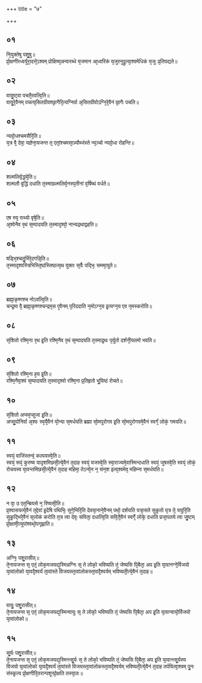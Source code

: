 +++
title = "७"

+++
## ०१
नि᳘युक्तेषु पशु᳘षु॥  
प्रो᳘क्षणीरध्वर्युरा᳘दत्ते᳘ऽश्वम् प्रोक्षिष्य᳘न्नन्वारब्धे य᳘जमान आ᳘ध्वरिकं य᳘जुरनुद्रुत्या᳘श्वमेधिकं य᳘जुः प्र᳘तिपद्यते॥  
## ०२
वायु᳘ष्ट्वा पचतै᳘रवत्वि᳘ति॥  
वायु᳘रे᳘वैनम् पचत्य᳘सितग्रीवश्छा᳘गैरि᳘त्यग्निर्वा अ᳘सितग्रीवोऽग्नि᳘रे᳘वैनं छा᳘गैः पचति॥  
## ०३
न्यग्रो᳘धश्चमसैरि᳘ति॥  
य᳘त्र वै᳘ देवा᳘ यज्ञेना᳘यजन्त त᳘ एतां᳘श्चमसा᳘न्न्यौब्जंस्ते न्य᳘ञ्चो न्यग्रो᳘धा रोहन्ति॥  
## ०४
शल्मलिर्वृद्ध्ये᳘ति॥  
शल्मलौ वृ᳘द्धिं दधाति त᳘स्माछल्मलिर्व᳘नस्प᳘तीनां व᳘र्षिष्थं वर्धते॥  
## ०५
एष स्य᳘ राथ्यो वृषे᳘ति॥  
अ᳘श्वेनैव र᳘थं स᳘म्पादयति त᳘स्माद᳘श्वो᳘ नान्यद्रथाद्वहति॥  
## ०६
षड्भि᳘श्चतु᳘र्भिरे᳘दगन्नि᳘ति॥  
त᳘स्माद᳘श्वस्त्रिभिस्ति᳘ष्ठंस्तिष्ठत्य᳘थ युक्तः स᳘र्वैः पद्भिः᳘ सममा᳘युते॥  
## ०७
ब्रह्मा᳘कृष्णश्च नोऽवत्वि᳘ति॥  
चन्द्र᳘मा वै᳘ ब्रह्मा᳘कृष्णश्चन्द्रम᳘स ए᳘वैनम् प᳘रिददाति न᳘मोऽग्न᳘य इ᳘त्यग्न᳘य एव न᳘मस्करोति॥  
## ०८
सं᳘शितो रश्मि᳘ना र᳘थ इ᳘ति रश्मि᳘नैव र᳘थं स᳘म्पादयति त᳘स्माद्र᳘थः प᳘र्युतो दर्शनी᳘यतमो भवति॥  
## ०९
सं᳘शितो रश्मि᳘ना ह᳘य इ᳘ति॥  
रश्मि᳘नैवा᳘श्वं स᳘म्पादयति त᳘स्माद᳘श्वो रश्मि᳘ना प्र᳘तिहृतो भू᳘यिष्ठं रोचते॥  
## १०
सं᳘शितो अप्स्व᳘प्सुजा इ᳘ति॥  
अप्सु᳘योनिर्वा अ᳘श्वः स्व᳘यै᳘वैनं यो᳘न्या स᳘मर्धयति ब्रह्मा सो᳘मपुरोगव इ᳘ति सो᳘मपुरोगवमे᳘वैनं स्वर्गं᳘ लोकं᳘ गमयति॥  
## ११
स्वयं᳘ वाजिंस्तन्वं᳘ कल्पयस्वे᳘ति॥  
स्वयं᳘ रूपं᳘ कुरुष्व यादृशमिछसी᳘त्ये᳘वैनं त᳘दाह स्वयं᳘ यजस्वे᳘ति स्वा᳘राज्यमे᳘वास्मिन्दधाति स्वयं᳘ जुषस्वे᳘ति स्वयं᳘ लोकं᳘ रोचयस्व या᳘वन्तमिछसी᳘त्ये᳘वैनं त᳘दाह महिमा᳘ तेऽन्ये᳘न न᳘ संन᳘श इत्य᳘श्वमेव᳘ महिम्ना स᳘मर्धयति॥  
## १२
न वा᳘ उ एत᳘न्म्रियसे न᳘ रिष्यसी᳘ति॥  
प्र᳘श्वासयत्ये᳘वैनं त᳘द्देवां इ᳘देषि पथिभिः᳘ सुगे᳘भिरि᳘ति देवया᳘नाने᳘वैनम् पथो᳘ दर्शयति यत्रा᳘सते सुकृ᳘तो य᳘त्र ते᳘ ययुरि᳘ति सुकृ᳘द्भिरे᳘वैनं स᳘लोकं करोति त᳘त्र त्वा देवः᳘ सविता᳘ दधात्वि᳘ति सवि᳘तै᳘वैनं स्वर्गे᳘ लोके᳘ दधाति प्रजा᳘पतये त्वा जु᳘ष्टम् प्रो᳘क्षामी᳘त्युपांश्वथो᳘पगृह्णाति॥  
## १३
अग्निः᳘ पशु᳘रासीत्॥  
ते᳘नायजन्त स᳘ एतं᳘ लोक᳘मजयद्य᳘स्मिन्नग्निः स᳘ ते लोको᳘ भविष्यति तं᳘ जेष्यसि पि᳘बैता᳘ अप इ᳘ति या᳘वानग्ने᳘र्विजयो या᳘वांलोको या᳘वदै᳘श्वर्यं ता᳘वांस्ते विजयस्ता᳘वांलोकस्ता᳘वदै᳘श्वर्यम् भविष्यती᳘त्ये᳘वैनं त᳘दाह॥  
## १४
वायुः᳘ पशु᳘रासीत्॥  
ते᳘नायजन्त स᳘ एतं᳘ लोक᳘मजयद्य᳘स्मिन्वायुः स᳘ ते लोको᳘ भविष्यति तं᳘ जेष्यसि पि᳘बैता᳘ अप इ᳘ति या᳘वान्वायो᳘र्विजयो या᳘वांलोको॥  
## १५
सू᳘र्यः पशु᳘रासीत्॥  
ते᳘नायजन्त स᳘ एतं᳘ लोक᳘मजयद्य᳘स्मिन्त्सू᳘र्यः स᳘ ते लोको᳘ भविष्यति तं᳘ जेष्यसि पि᳘बैता᳘ अप इ᳘ति या᳘वान्त्सू᳘र्यस्य विजयो या᳘वांलोको या᳘वदै᳘श्वर्यं ता᳘वांस्ते विजयस्ता᳘वांलोकस्ता᳘वदै᳘श्वर्यम् भविष्यती᳘त्ये᳘वैनं त᳘दाह तर्पयित्वा᳘श्वम् पु᳘नः संस्कृ᳘त्य प्रो᳘क्षणीरि᳘तरान्पशून्प्रो᳘क्षति तस्या᳘तः॥  
